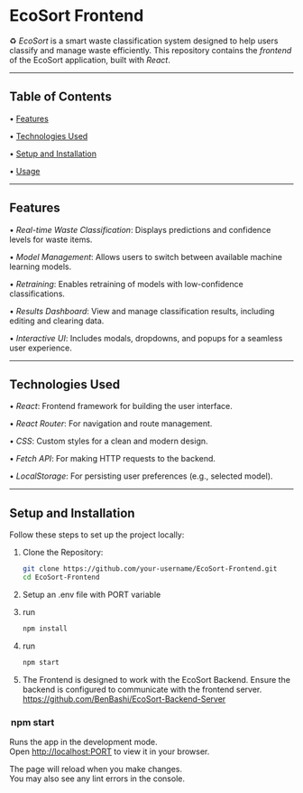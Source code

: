 # EcoSort Frontend

♻️ *EcoSort* is a smart waste classification system designed to help users classify and manage waste efficiently. This repository contains the *frontend* of the EcoSort application, built with *React*.

---

## Table of Contents

•⁠  ⁠[Features](#features)

•⁠  ⁠[Technologies Used](#technologies-used)

•⁠  ⁠[Setup and Installation](#setup-and-installation)

•⁠  ⁠[Usage](#usage)

---

## Features

•⁠  ⁠*Real-time Waste Classification*: Displays predictions and confidence levels for waste items.

•⁠  ⁠*Model Management*: Allows users to switch between available machine learning models.

•⁠  ⁠*Retraining*: Enables retraining of models with low-confidence classifications.

•⁠  ⁠*Results Dashboard*: View and manage classification results, including editing and clearing data.

•⁠  ⁠*Interactive UI*: Includes modals, dropdowns, and popups for a seamless user experience.

---

## Technologies Used

•⁠  ⁠*React*: Frontend framework for building the user interface.

•⁠  ⁠*React Router*: For navigation and route management.

•⁠  ⁠*CSS*: Custom styles for a clean and modern design.

•⁠  ⁠*Fetch API*: For making HTTP requests to the backend.

•⁠  ⁠*LocalStorage*: For persisting user preferences (e.g., selected model).

---

## Setup and Installation

Follow these steps to set up the project locally:

1. Clone the Repository:  
   ```bash
   git clone https://github.com/your-username/EcoSort-Frontend.git
   cd EcoSort-Frontend

2. Setup an .env file with PORT variable

3. run 
   ```bash
   npm install

3. run 
   ```bash
   npm start

4. The Frontend is designed to work with the EcoSort Backend. Ensure the backend is configured to communicate with the frontend server. https://github.com/BenBashi/EcoSort-Backend-Server



### ⁠ npm start ⁠

Runs the app in the development mode.\
Open [http://localhost:PORT](http://localhost:PORT) to view it in your browser.

The page will reload when you make changes.\
You may also see any lint errors in the console.